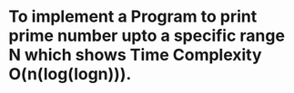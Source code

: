 <h1>To implement a Program to print prime number upto a specific range N which shows Time Complexity O(n(log(logn))).
